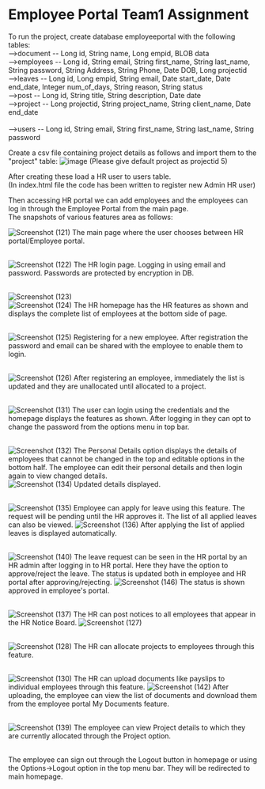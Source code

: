 # Employee Portal Team1 Assignment
To run the project, create database employeeportal with the following tables:<br/>
-->document -- Long id, String name, Long empid, BLOB data<br/>
-->employees -- Long id, String email, String first_name, String last_name, String password, String Address, String Phone, Date DOB, Long projectid<br/>
-->leaves -- Long id, Long empid, String email, Date start_date, Date end_date, Integer num_of_days, String reason, String status<br/>
-->post -- Long id, String title, String description, Date date<br/>
-->project -- Long projectid, String project_name, String client_name, Date end_date<br/><br/>
-->users -- Long id, String email, String first_name, String last_name, String password<br/>

Create a csv file containing project details as follows and import them to the "project" table:
![image](https://user-images.githubusercontent.com/86296356/216672418-54e4d6a4-2163-4477-88b1-442164a591ea.png)
(Please give default project as projectid 5)

After creating these load a HR user to users table.<br/>
(In index.html file the code has been written to register new Admin HR user)<br/>

Then accessing HR portal we can add employees and the employees can log in through the Employee Portal from the main page.<br/>
The snapshots of various features area as follows:<br/>

![Screenshot (121)](https://user-images.githubusercontent.com/86296356/215067426-5c05034b-9c35-4ae0-8418-bcee3d459532.png)
The main page where the user chooses between HR portal/Employee portal.<br/><br/>

![Screenshot (122)](https://user-images.githubusercontent.com/86296356/215067601-ab10df42-c859-4398-baba-8c05b71018d9.png)
The HR login page. Logging in using email and password. Passwords are protected by encryption in DB.<br/><br/>

![Screenshot (123)](https://user-images.githubusercontent.com/86296356/215067872-83738670-6fa6-4a26-a915-c598db3a864c.png)<br/>
![Screenshot (124)](https://user-images.githubusercontent.com/86296356/215067942-f057037c-d4c2-4c31-bdc1-eea4527b8b9e.png)
The HR homepage has the HR features as shown and displays the complete list of employees at the bottom side of page.<br/><br/>

![Screenshot (125)](https://user-images.githubusercontent.com/86296356/215068153-1a7bc402-68b8-43c5-8074-959dfa03527c.png)
Registering for a new employee. After registration the password and email can be shared with the employee to enable them to login.<br/><br/>

![Screenshot (126)](https://user-images.githubusercontent.com/86296356/215068397-e8bc05cc-58dc-41a6-8b23-4e4969ae1a76.png)
After registering an employee, immediately the list is updated and they are unallocated until allocated to a project.<br/><br/>

![Screenshot (131)](https://user-images.githubusercontent.com/86296356/215068632-e7bb74c4-6ea3-4314-ac45-ae5fc522eff4.png)
The user can login using the credentials and the homepage displays the features as shown. After logging in they can opt to change the password from the options menu in top bar.<br/><br/>

![Screenshot (132)](https://user-images.githubusercontent.com/86296356/215068959-eacaf1c6-95c7-4d01-a937-9a3eb66b5f9c.png)
The Personal Details option displays the details of employees that cannot be changed in the top and editable options in the bottom half. The employee can edit their personal details and then login again to view changed details.<br/>
![Screenshot (134)](https://user-images.githubusercontent.com/86296356/215069220-ffa06444-b9c8-4f09-b47f-3423e4f9155e.png)
Updated details displayed.<br/><br/>

![Screenshot (135)](https://user-images.githubusercontent.com/86296356/215069404-8e3df1d6-29ce-43e2-bb99-2f7dbf583e41.png)
Employee can apply for leave using this feature. The request will be pending until the HR approves it. The list of all applied leaves can also be viewed.
![Screenshot (136)](https://user-images.githubusercontent.com/86296356/215069633-e05fbd96-61c7-4841-ab04-019cb47e118c.png)
After applying the list of applied leaves is displayed automatically.<br/><br/>

![Screenshot (140)](https://user-images.githubusercontent.com/86296356/215069909-5ef24d36-7c63-4628-b024-90a0818e9d8b.png)
The leave request can be seen in the HR portal by an HR admin after logging in to HR portal. Here they have the option to approve/reject the leave. The status is updated both in employee and HR portal after approving/rejecting.
![Screenshot (146)](https://user-images.githubusercontent.com/86296356/215070439-7f6fe612-da95-4948-981c-7db9c884bdd9.png)
The status is shown approved in employee's portal.<br/><br/>

![Screenshot (137)](https://user-images.githubusercontent.com/86296356/215070564-b5618f13-f7ab-494f-86d1-b1996d07c9db.png)
The HR can post notices to all employees that appear in the HR Notice Board.
![Screenshot (127)](https://user-images.githubusercontent.com/86296356/215070803-1f9f14f9-96db-41f0-b2e6-d7eaef3b3364.png)
<br/><br/>

![Screenshot (128)](https://user-images.githubusercontent.com/86296356/215070862-3625fb47-484f-4d03-a91f-710bbee8a54b.png)
The HR can allocate projects to employees through this feature.<br/><br/>

![Screenshot (130)](https://user-images.githubusercontent.com/86296356/215070996-ed92dccf-37de-4d2c-9040-197baa304945.png)
The HR can upload documents like payslips to individual employees through this feature.
![Screenshot (142)](https://user-images.githubusercontent.com/86296356/215071542-e88356d1-6bc0-4664-a392-c803a32f4bf5.png)
After uploading, the employee can view the list of documents and download them from the employee portal My Documents feature.
<br/><br/>

![Screenshot (139)](https://user-images.githubusercontent.com/86296356/215071378-898786f9-4bce-41cb-ba4b-37fe6ed0b745.png)
The employee can view Project details to which they are currently allocated through the Project option.<br/><br/>

The employee can sign out through the Logout button in homepage or using the Options->Logout option in the top menu bar. They will be redirected to main homepage.
<br/>
